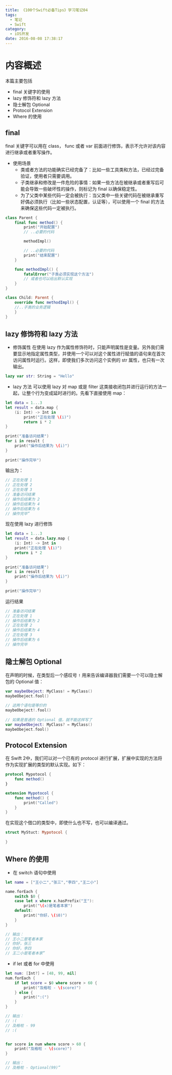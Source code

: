 ```yaml
---
title: 《100个Swift必备Tips》学习笔记04
tags:
  - 笔记
  - Swift
category:
  - iOS开发
date: 2016-08-08 17:38:17
---
```


# 内容概述
本篇主要包括   
* final 关键字的使用
* lazy 修饰符和 lazy 方法 
* 隐士解包 Optional
* Protocol Extension
* Where 的使用

<!--more-->

## final
final 关键字可以用在 class， func 或者 var 前面进行修饰，表示不允许对该内容进行继承或者重写操作。

* 使用场景
   * 类或者方法的功能确实已经完备了：比如一些工具类和方法，已经过完备验证，使用者只需要调用。
   * 子类继承和修改是一件危险的事情：如果一些方法在被继承或者重写后可能会导致一些破坏性的操作，则标记为 final 以确保稳定性。
   * 为了父类中某些代码一定会被执行：当父类中一些关键代码在被继承重写好偶必须执行（比如一些状态配置，认证等），可以使用一个 final 的方法来确保这些代码一定被执行。

```swift
class Parent {
    final func method() {
        print("开始配置")
        // ..必要的代码

        methodImpl()

        // ..必要的代码
        print("结束配置")
    }

    func methodImpl() {
        fatalError("子类必须实现这个方法")
        // 或者也可以给出默认实现
    }
}

class Child: Parent {
    override func methodImpl() {
    //..子类的业务逻辑
    }
}
``` 

## lazy 修饰符和 lazy 方法
* 修饰属性
在使用 lazy 作为属性修饰符时，只能声明属性是变量。另外我们需要显示地指定属性类型，并使用一个可以对这个属性进行赋值的语句来在首次访问属性时运行。这样，即使我们多次访问这个实例的 str 属性，也只有一次输出。

```swift
lazy var str: String = "Hello"
```

* lazy 方法
	可以使用 lazy 对 map 或是 filter 这类接收闭包并进行运行的方法一起，让整个行为变成延时进行的。先看下直接使用 map：
	
```swift
let data = 1...3
let result = data.map {
    (i: Int) -> Int in
        print("正在处理 \(i)")
        return i * 2
}
	
print("准备访问结果")
for i in result {
    print("操作后结果为 \(i)")
}
   
print("操作完毕")
```
	
输出为：
	
```swift
// 正在处理 1
// 正在处理 2
// 正在处理 3
// 准备访问结果
// 操作后结果为 2
// 操作后结果为 4
// 操作后结果为 6
// 操作完毕”
```

现在使用 lazy 进行修饰
	
```swift
let data = 1...3
let result = data.lazy.map {
    (i: Int) -> Int in
    print("正在处理 \(i)")
    return i * 2
}
	
print("准备访问结果")
for i in result {
    print("操作后结果为 \(i)")
}
   
print("操作完毕")
```
	
运行结果
	
```swift
// 准备访问结果
// 正在处理 1
// 操作后结果为 2
// 正在处理 2
// 操作后结果为 4
// 正在处理 3
// 操作后结果为 6
// 操作完毕
```
## 隐士解包 Optional

在声明的时候，在类型后一个感叹号 `!` 用来告诉编译器我们需要一个可以隐士解包的 Optional 值：

```swift
var maybeObeject: MyClass! = MyClass()
maybeObeject.fool()
   
// 这两个语句是等价的
maybeObeject!.fool()
      
// 如果是普通的 Optional 值，就不能这样写了
var maybeObeject: MyClass? = MyClass()
maybeObeject.fool() 
```

##  Protocol Extension
在 Swift 2中，我们可以对一个已有的 protocol 进行扩展，扩展中实现的方法将作为实现扩展的类型的默认实现。如下：

```swift
protocol Mypotocol {
    func method()
}

extension Mypotocol {
    func method() {
        print("Called")
    }
}
```

在实现这个借口的类型中，即使什么也不写，也可以编译通过。

```swift
struct MyStuct: Mypotocol {
    
}
```

## Where 的使用
* 在 switch 语句中使用

```swift
let name = ["王小二","张三","李四","王二小"]

name.forEach {
    switch $0 {
    case let x where x.hasPrefix("王"):
        print("\(x)是笔者本家")
    default:
        print("你好，\($0)")
    }
}

// 输出：
// 王小二是笔者本家
// 你好，张三
// 你好，李四
// 王二小是笔者本家”
```

* if let 或者 for 中使用

```swift
let num: [Int?] = [48, 99, nil]
num.forEach {
    if let score = $0 where score > 60 {
        print("及格啦 - \(score)")
    } else {
        print(":(")
    }
}

// 输出：
// :(
// 及格啦 - 99
// :(


for score in num where score > 60 {
    print("及格啦 - \(score)")
}

// 输出：
// 及格啦 - Optional(99)”
```


